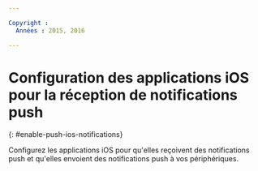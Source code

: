 ```yaml
---

Copyright :
  Années : 2015, 2016

---
```


# Configuration des applications iOS pour la réception de notifications push
{: #enable-push-ios-notifications}

Configurez les applications iOS pour qu'elles reçoivent des notifications push et qu'elles envoient des notifications push à vos
périphériques.
